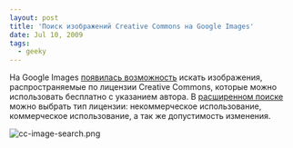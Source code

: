 ```yaml
---
layout: post
title: 'Поиск изображений Creative Commons на Google Images'
date: Jul 10, 2009
tags:
  - geeky
---
```


На Google Images [появилась возможность](http://googleblog.blogspot.com/2009/07/find-creative-commons-images-with-image.html "Find Creative Commons images with Image Search") искать изображения, распространяемые по лицензии Creative Commons, которые можно использовать бесплатно с указанием автора. В [расширенном поиске](http://images.google.com/advanced_image_search "Advanced Image Search") можно выбрать тип лицензии: некоммерческое использование, коммерческое использование, а так же допустимость изменения.

![cc-image-search.png](upload://cc-image-search.png)
